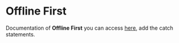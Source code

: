 # Offline First
Documentation of **Offline First** you can access [here](https://web.dev/offline-cookbook/), add the catch statements.